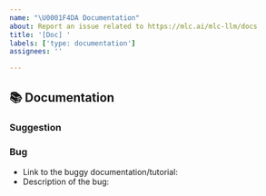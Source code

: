```yaml
---
name: "\U0001F4DA Documentation"
about: Report an issue related to https://mlc.ai/mlc-llm/docs
title: '[Doc] '
labels: ['type: documentation']
assignees: ''

---
```


## 📚 Documentation

### Suggestion
<!-- Please leave your general suggestion to our documentation here. -->

### Bug
- Link to the buggy documentation/tutorial: 
- Description of the bug:
